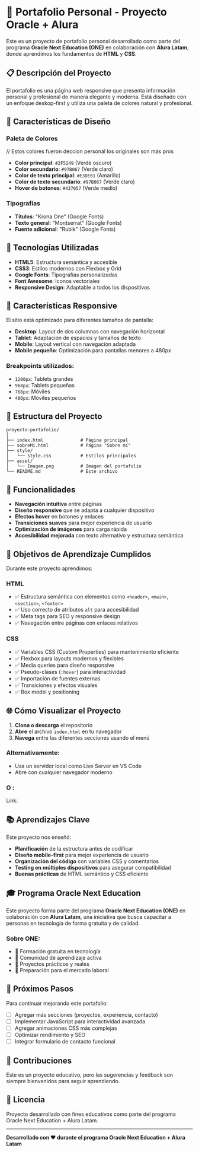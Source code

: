# 🌟 Portafolio Personal - Proyecto Oracle + Alura

Este es un proyecto de portafolio personal desarrollado como parte del programa **Oracle Next Education (ONE)** en colaboración con **Alura Latam**, donde aprendimos los fundamentos de **HTML** y **CSS**.

## 📋 Descripción del Proyecto

El portafolio es una página web responsive que presenta información personal y profesional de manera elegante y moderna. Está diseñado con un enfoque deskop-first y utiliza una paleta de colores natural y profesional.

## 🎨 Características de Diseño

### Paleta de Colores 
  // Estos colores fueron deccion personal los originales son más pros 
- **Color principal**: `#2F5249` (Verde oscuro) 
- **Color secundario**: `#97B067` (Verde claro)
- **Color de texto principal**: `#E3DE61` (Amarillo)
- **Color de texto secundario**: `#97B067` (Verde claro)
- **Hover de botones**: `#437057` (Verde medio)

### Tipografías
- **Títulos**: "Krona One" (Google Fonts)
- **Texto general**: "Montserrat" (Google Fonts)
- **Fuente adicional**: "Rubik" (Google Fonts)

## 🚀 Tecnologías Utilizadas

- **HTML5**: Estructura semántica y accesible
- **CSS3**: Estilos modernos con Flexbox y Grid
- **Google Fonts**: Tipografías personalizadas
- **Font Awesome**: Iconos vectoriales
- **Responsive Design**: Adaptable a todos los dispositivos

## 📱 Características Responsive

El sitio está optimizado para diferentes tamaños de pantalla:

- **Desktop**: Layout de dos columnas con navegación horizontal
- **Tablet**: Adaptación de espacios y tamaños de texto
- **Mobile**: Layout vertical con navegación adaptada
- **Mobile pequeño**: Optimización para pantallas menores a 480px

### Breakpoints utilizados:
- `1200px`: Tablets grandes
- `968px`: Tablets pequeñas
- `768px`: Móviles
- `480px`: Móviles pequeños

## 📁 Estructura del Proyecto

```
proyecto-portafolio/
│
├── index.html              # Página principal
├── sobreMi.html            # Página "Sobre mí"
├── style/
│   └── style.css           # Estilos principales
├── asset/
│   └── Imagem.png          # Imagen del portafolio
└── README.md               # Este archivo
```

## 🔧 Funcionalidades

- **Navegación intuitiva** entre páginas
- **Diseño responsive** que se adapta a cualquier dispositivo
- **Efectos hover** en botones y enlaces
- **Transiciones suaves** para mejor experiencia de usuario
- **Optimización de imágenes** para carga rápida
- **Accesibilidad mejorada** con texto alternativo y estructura semántica

## 🎯 Objetivos de Aprendizaje Cumplidos

Durante este proyecto aprendimos:

### HTML
- ✅ Estructura semántica con elementos como `<header>`, `<main>`, `<section>`, `<footer>`
- ✅ Uso correcto de atributos `alt` para accesibilidad
- ✅ Meta tags para SEO y responsive design
- ✅ Navegación entre páginas con enlaces relativos

### CSS
- ✅ Variables CSS (Custom Properties) para mantenimiento eficiente
- ✅ Flexbox para layouts modernos y flexibles
- ✅ Media queries para diseño responsive
- ✅ Pseudo-clases (`:hover`) para interactividad
- ✅ Importación de fuentes externas
- ✅ Transiciones y efectos visuales
- ✅ Box model y positioning

## 🌐 Cómo Visualizar el Proyecto

1. **Clona o descarga** el repositorio
2. **Abre** el archivo `index.html` en tu navegador
3. **Navega** entre las diferentes secciones usando el menú

### Alternativamente:
- Usa un servidor local como Live Server en VS Code
- Abre con cualquier navegador moderno

### O :
Link: 

## 📚 Aprendizajes Clave

Este proyecto nos enseñó:

- **Planificación** de la estructura antes de codificar
- **Diseño mobile-first** para mejor experiencia de usuario
- **Organización del código** con variables CSS y comentarios
- **Testing en múltiples dispositivos** para asegurar compatibilidad
- **Buenas prácticas** de HTML semántico y CSS eficiente

## 🎓 Programa Oracle Next Education

Este proyecto forma parte del programa **Oracle Next Education (ONE)** en colaboración con **Alura Latam**, una iniciativa que busca capacitar a personas en tecnología de forma gratuita y de calidad.

### Sobre ONE:
- 🎯 Formación gratuita en tecnología
- 👥 Comunidad de aprendizaje activa
- 🚀 Proyectos prácticos y reales
- 💼 Preparación para el mercado laboral

## 🔮 Próximos Pasos

Para continuar mejorando este portafolio:

- [ ] Agregar más secciones (proyectos, experiencia, contacto)
- [ ] Implementar JavaScript para interactividad avanzada
- [ ] Agregar animaciones CSS más complejas
- [ ] Optimizar rendimiento y SEO
- [ ] Integrar formulario de contacto funcional

## 🤝 Contribuciones

Este es un proyecto educativo, pero las sugerencias y feedback son siempre bienvenidos para seguir aprendiendo.

## 📄 Licencia

Proyecto desarrollado con fines educativos como parte del programa Oracle Next Education + Alura Latam.

---

**Desarrollado con ❤️ durante el programa Oracle Next Education + Alura Latam**
